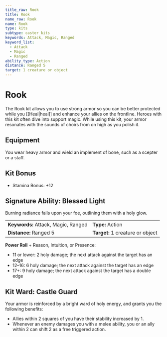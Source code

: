 ```yaml
---
title_raw: Rook
title: Rook
name_raw: Rook
name: Rook
type: kits
subtype: caster kits
keywords: Attack, Magic, Ranged
keyword_list:
  - Attack
  - Magic
  - Ranged
ability_type: Action
distance: Ranged 5
target: 1 creature or object
---
```


# Rook

The Rook kit allows you to use strong armor so you can be better protected while you [[Heal\|heal]] and enhance your allies on the frontline. Heroes with this kit often dive into support magic. While using this kit, your armor resonates with the sounds of choirs from on high as you polish it.

## Equipment

You wear heavy armor and wield an implement of bone, such as a scepter or a staff.

## Kit Bonus

- Stamina Bonus: +12

## Signature Ability: Blessed Light

Burning radiance falls upon your foe, outlining them with a holy glow.

|                                     |                                  |
| :---------------------------------- | :------------------------------- |
| **Keywords:** Attack, Magic, Ranged | **Type:** Action                 |
| **Distance:** Ranged 5              | **Target:** 1 creature or object |

**Power Roll** + Reason, Intuition, or Presence:

- 11 or lower: 2 holy damage; the next attack against the target has an edge
- 12–16: 6 holy damage; the next attack against the target has an edge
- 17+: 9 holy damage; the next attack against the target has a double edge

## Kit Ward: Castle Guard

Your armor is reinforced by a bright ward of holy energy, and grants you the following benefits:

- Allies within 2 squares of you have their stability increased by 1.
- Whenever an enemy damages you with a melee ability, you or an ally within 2 can shift 2 as a free triggered action.
